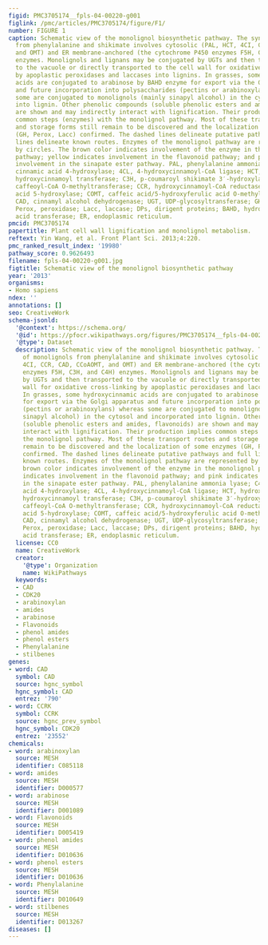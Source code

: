```yaml
---
figid: PMC3705174__fpls-04-00220-g001
figlink: /pmc/articles/PMC3705174/figure/F1/
number: FIGURE 1
caption: Schematic view of the monolignol biosynthetic pathway. The synthesis of monolignols
  from phenylalanine and shikimate involves cytosolic (PAL, HCT, 4CI, CCR, CAD, CCoAOMT,
  and OMT) and ER membrane-anchored (the cytochrome P450 enzymes F5H, C3H, and C4H)
  enzymes. Monolignols and lignans may be conjugated by UGTs and then transported
  to the vacuole or directly transported to the cell wall for oxidative cross-linking
  by apoplastic peroxidases and laccases into lignins. In grasses, some hydroxycinnamic
  acids are conjugated to arabinose by BAHD enzyme for export via the Golgi apparatus
  and future incorporation into polysaccharides (pectins or arabinoxylans) whereas
  some are conjugated to monolignols (mainly sinapyl alcohol) in the cytosol and incorporated
  into lignin. Other phenolic compounds (soluble phenolic esters and amides, flavonoids)
  are shown and may indirectly interact with lignification. Their production implies
  common steps (enzymes) with the monolignol pathway. Most of these transport routes
  and storage forms still remain to be discovered and the localization of some enzymes
  (GH, Perox, Lacc) confirmed. The dashed lines delineate putative pathways and full
  lines delineate known routes. Enzymes of the monolignol pathway are represented
  by circles. The brown color indicates involvement of the enzyme in the monolignol
  pathway; yellow indicates involvement in the flavonoid pathway; and pink indicates
  involvement in the sinapate ester pathway. PAL, phenylalanine ammonia lyase; C4H,
  cinnamic acid 4-hydroxylase; 4CL, 4-hydroxycinnamoyl-CoA ligase; HCT, hydroxycinnamoyl-CoA:shikimate
  hydroxycinnamoyl transferase; C3H, p-coumaroyl shikimate 3′-hydroxylase; CCoAOMT,
  caffeoyl-CoA O-methyltransferase; CCR, hydroxycinnamoyl-CoA reductase; F5H, ferulic
  acid 5-hydroxylase; COMT, caffeic acid/5-hydroxyferulic acid O-methyltransferase;
  CAD, cinnamyl alcohol dehydrogenase; UGT, UDP-glycosyltransferase; GH, beta-glucosidase;
  Perox, peroxidase; Lacc, laccase; DPs, dirigent proteins; BAHD, hydroxycinnamic
  acid transferase; ER, endoplasmic reticulum.
pmcid: PMC3705174
papertitle: Plant cell wall lignification and monolignol metabolism.
reftext: Yin Wang, et al. Front Plant Sci. 2013;4:220.
pmc_ranked_result_index: '19980'
pathway_score: 0.9626493
filename: fpls-04-00220-g001.jpg
figtitle: Schematic view of the monolignol biosynthetic pathway
year: '2013'
organisms:
- Homo sapiens
ndex: ''
annotations: []
seo: CreativeWork
schema-jsonld:
  '@context': https://schema.org/
  '@id': https://pfocr.wikipathways.org/figures/PMC3705174__fpls-04-00220-g001.html
  '@type': Dataset
  description: Schematic view of the monolignol biosynthetic pathway. The synthesis
    of monolignols from phenylalanine and shikimate involves cytosolic (PAL, HCT,
    4CI, CCR, CAD, CCoAOMT, and OMT) and ER membrane-anchored (the cytochrome P450
    enzymes F5H, C3H, and C4H) enzymes. Monolignols and lignans may be conjugated
    by UGTs and then transported to the vacuole or directly transported to the cell
    wall for oxidative cross-linking by apoplastic peroxidases and laccases into lignins.
    In grasses, some hydroxycinnamic acids are conjugated to arabinose by BAHD enzyme
    for export via the Golgi apparatus and future incorporation into polysaccharides
    (pectins or arabinoxylans) whereas some are conjugated to monolignols (mainly
    sinapyl alcohol) in the cytosol and incorporated into lignin. Other phenolic compounds
    (soluble phenolic esters and amides, flavonoids) are shown and may indirectly
    interact with lignification. Their production implies common steps (enzymes) with
    the monolignol pathway. Most of these transport routes and storage forms still
    remain to be discovered and the localization of some enzymes (GH, Perox, Lacc)
    confirmed. The dashed lines delineate putative pathways and full lines delineate
    known routes. Enzymes of the monolignol pathway are represented by circles. The
    brown color indicates involvement of the enzyme in the monolignol pathway; yellow
    indicates involvement in the flavonoid pathway; and pink indicates involvement
    in the sinapate ester pathway. PAL, phenylalanine ammonia lyase; C4H, cinnamic
    acid 4-hydroxylase; 4CL, 4-hydroxycinnamoyl-CoA ligase; HCT, hydroxycinnamoyl-CoA:shikimate
    hydroxycinnamoyl transferase; C3H, p-coumaroyl shikimate 3′-hydroxylase; CCoAOMT,
    caffeoyl-CoA O-methyltransferase; CCR, hydroxycinnamoyl-CoA reductase; F5H, ferulic
    acid 5-hydroxylase; COMT, caffeic acid/5-hydroxyferulic acid O-methyltransferase;
    CAD, cinnamyl alcohol dehydrogenase; UGT, UDP-glycosyltransferase; GH, beta-glucosidase;
    Perox, peroxidase; Lacc, laccase; DPs, dirigent proteins; BAHD, hydroxycinnamic
    acid transferase; ER, endoplasmic reticulum.
  license: CC0
  name: CreativeWork
  creator:
    '@type': Organization
    name: WikiPathways
  keywords:
  - CAD
  - CDK20
  - arabinoxylan
  - amides
  - arabinose
  - Flavonoids
  - phenol amides
  - phenol esters
  - Phenylalanine
  - stilbenes
genes:
- word: CAD
  symbol: CAD
  source: hgnc_symbol
  hgnc_symbol: CAD
  entrez: '790'
- word: CCRK
  symbol: CCRK
  source: hgnc_prev_symbol
  hgnc_symbol: CDK20
  entrez: '23552'
chemicals:
- word: arabinoxylan
  source: MESH
  identifier: C085118
- word: amides
  source: MESH
  identifier: D000577
- word: arabinose
  source: MESH
  identifier: D001089
- word: Flavonoids
  source: MESH
  identifier: D005419
- word: phenol amides
  source: MESH
  identifier: D010636
- word: phenol esters
  source: MESH
  identifier: D010636
- word: Phenylalanine
  source: MESH
  identifier: D010649
- word: stilbenes
  source: MESH
  identifier: D013267
diseases: []
---
```

